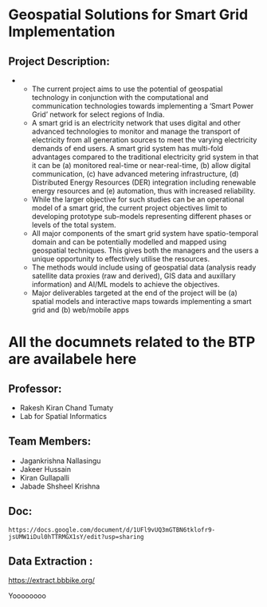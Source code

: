 # Geospatial Solutions for Smart Grid Implementation

## Project Description:
-
    - The current project aims to use the potential of geospatial technology in conjunction with the computational and communication technologies towards implementing a ‘Smart Power Grid’ network for select regions of India.
    - A smart grid is an electricity network that uses digital and other advanced technologies to monitor and manage the transport of electricity from all generation sources to meet the varying electricity demands of end users. A smart grid system has multi-fold advantages compared to the traditional electricity grid system in that it can be (a) monitored real-time or near-real-time, (b) allow digital communication, (c) have advanced metering infrastructure, (d) Distributed Energy Resources (DER) integration including renewable energy resources and (e) automation, thus with increased reliability.
    - While the larger objective for such studies can be an operational model of a smart grid, the current project objectives limit to developing prototype sub-models representing different phases or levels of the total system.
    - All major components of the smart grid system have spatio-temporal domain and can be potentially modelled and mapped using geospatial techniques. This gives both the managers and the users a unique opportunity to effectively utilise the resources.
    - The methods would include using of geospatial data (analysis ready satellite data proxies (raw and derived), GIS data and auxillary information) and AI/ML models to achieve the objectives.
    - Major deliverables targeted at the end of the project will be (a) spatial models and interactive maps towards implementing a smart grid and (b) web/mobile apps
  
# All the documnets related to the BTP are availabele here

## Professor:
 - Rakesh Kiran Chand Tumaty
 - Lab for Spatial Informatics

## Team Members:
 - Jagankrishna Nallasingu
 - Jakeer Hussain
 - Kiran Gullapalli
 - Jabade Shsheel Krishna

## Doc:
    https://docs.google.com/document/d/1UFl9vUQ3mGTBN6tklofr9-jsUMW1iDul0hTTRMGX1sY/edit?usp=sharing

## Data Extraction :
https://extract.bbbike.org/
 
Yoooooooo
